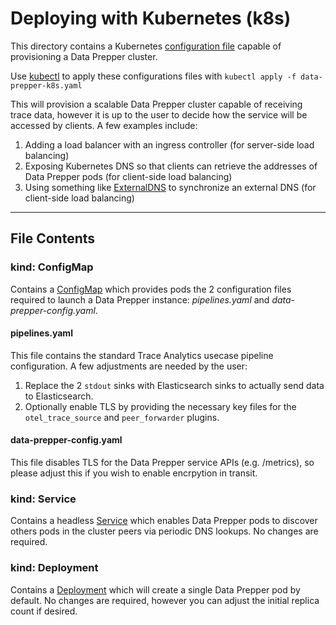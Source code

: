 # Deploying with Kubernetes (k8s)
This directory contains a Kubernetes [configuration file](data-prepper-k8s.yaml) capable of provisioning a Data Prepper cluster.

Use [kubectl](https://kubernetes.io/docs/reference/kubectl/kubectl/) to apply these configurations files with `kubectl apply -f data-prepper-k8s.yaml` 

This will provision a scalable Data Prepper cluster capable of receiving trace data, however it is up to the user to decide how the service will be accessed by clients. A few examples include:
1. Adding a load balancer with an ingress controller (for server-side load balancing)
2. Exposing Kubernetes DNS so that clients can retrieve the addresses of Data Prepper pods (for client-side load balancing)
3. Using something like [ExternalDNS](https://github.com/kubernetes-sigs/external-dns) to synchronize an external DNS (for client-side load balancing)

---

## File Contents
### kind: ConfigMap
Contains a [ConfigMap](https://kubernetes.io/docs/concepts/configuration/configmap/) which provides pods the 2 configuration files required to launch a Data Prepper instance: _pipelines.yaml_ and _data-prepper-config.yaml_.

#### pipelines.yaml
This file contains the standard Trace Analytics usecase pipeline configuration. A few adjustments are needed by the user:
1. Replace the 2 `stdout` sinks with Elasticsearch sinks to actually send data to Elasticsearch.
2. Optionally enable TLS by providing the necessary key files for the `otel_trace_source` and `peer_forwarder` plugins.

#### data-prepper-config.yaml
This file disables TLS for the Data Prepper service APIs (e.g. /metrics), so please adjust this if you wish to enable encrpytion in transit.

### kind: Service
Contains a headless [Service](https://kubernetes.io/docs/concepts/services-networking/service/) which enables Data Prepper pods to discover others pods in the cluster peers via periodic DNS lookups. No changes are required.

### kind: Deployment
Contains a [Deployment](https://kubernetes.io/docs/concepts/workloads/controllers/deployment/) which will create a single Data Prepper pod by default. No changes are required, however you can adjust the initial replica count if desired.
